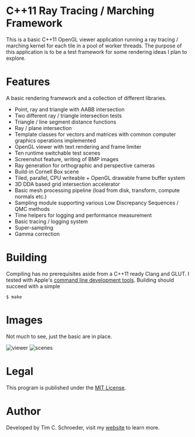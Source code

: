 
# C++11 Ray Tracing / Marching Framework

This is a basic C++11 OpenGL viewer application running a ray tracing / marching kernel for each tile in a pool of worker threads. The purpose of this application is to be a test framework for some rendering ideas I plan to explore.

# Features

A basic rendering framework and a collection of different libraries.

* Point, ray and triangle with AABB intersection
* Two different ray / triangle intersection tests
* Triangle / line segment distance functions
* Ray / plane intersection
* Template classes for vectors and matrices with common computer graphics operations implemented
* OpenGL viewer with text rendering and frame limiter
* Ten runtime switchable test scenes
* Screenshot feature, writing of BMP images
* Ray generation for orthographic and perspective cameras
* Build-in Cornell Box scene
* Tiled, parallel, CPU writeable + OpenGL drawable frame buffer system
* 3D DDA based grid intersection accelerator
* Basic mesh processing pipeline (load from disk, transform, compute normals etc.)
* Sampling module supporting various Low Discrepancy Sequences / QMC methods
* Time helpers for logging and performance measurement
* Basic tracing / logging system 
* Super-sampling
* Gamma correction

# Building

Compiling has no prerequisites aside from a C++11 ready Clang and GLUT. I tested with Apple's [command line development tools][devdownloads]. Building should succeed with a simple

[devdownloads]:https://developer.apple.com/downloads/

    $ make

# Images

Not much to see, just the basic are in place.

![viewer](https://raw.github.com/blitzcode/cpp-11-ray-trace-march-framework/master/img/viewer.png)
![scenes](https://raw.github.com/blitzcode/cpp-11-ray-trace-march-framework/master/img/scenes.png)

# Legal

This program is published under the [MIT License](http://en.wikipedia.org/wiki/MIT_License).

# Author

Developed by Tim C. Schroeder, visit my [website](http://www.blitzcode.net) to learn more.

